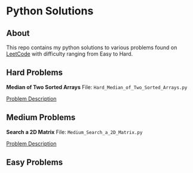 
# Python Solutions 
## About
This repo contains my python solutions to various problems found on [LeetCode](https://leetcode.com/problems) with difficulty ranging from Easy to Hard. 
## Hard Problems
<b> Median of Two Sorted Arrays</b>
File: `Hard_Median_of_Two_Sorted_Arrays.py`

[Problem Description](https://leetcode.com/problems/median-of-two-sorted-arrays/)

## Medium Problems
<b>Search a 2D Matrix</b>
File: `Medium_Search_a_2D_Matrix.py` 

[Problem Description](https://leetcode.com/problems/search-a-2d-matrix/)

## Easy Problems
